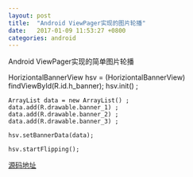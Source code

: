 ```yaml
---
layout: post
title:  "Android ViewPager实现的图片轮播"
date:   2017-01-09 11:53:27 +0800
categories: android
---
```


Android ViewPager实现的简单图片轮播


   HoriziontalBannerView hsv = (HoriziontalBannerView) findViewById(R.id.h_banner);
    hsv.init() ;
 
    ArrayList data = new ArrayList() ;
    data.add(R.drawable.banner_1) ;
    data.add(R.drawable.banner_2) ;
    data.add(R.drawable.banner_3) ;
 
    hsv.setBannerData(data);
 
    hsv.startFlipping();


[源码地址](https://github.com/ngLiaXL/Banner)





